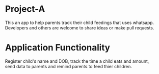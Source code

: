 # Project-A
This an app to help parents track their child feedings that uses whatsapp. Developers and others are welcome to share ideas or make pull requests.
# Application Functionality
Register child's name and DOB, track the time a child eats and amount, send data to parents and remind parents to feed thier children.  
